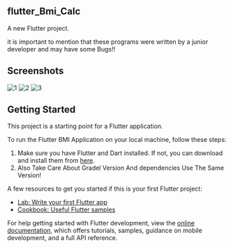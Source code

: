 ## flutter_Bmi_Calc

A new Flutter project.

it is important to mention that these programs were written by a junior developer and may have some Bugs!!

## Screenshots

![1](https://github.com/SepehrTabatabai/Flutter-BMIApplication/assets/139041250/9090a4eb-34e9-4252-9031-b56a1cf98d27)
![2](https://github.com/SepehrTabatabai/Flutter-BMIApplication/assets/139041250/7e4ae0a8-9ca0-48ad-a75d-75c024a0acda)
![3](https://github.com/SepehrTabatabai/Flutter-BMIApplication/assets/139041250/376d742b-286a-4300-b10e-59f4bbe2c40f)


## Getting Started

This project is a starting point for a Flutter application.

To run the Flutter BMI Application on your local machine, follow these steps:

1. Make sure you have Flutter and Dart installed. If not, you can download and install them from [here](https://flutter.dev/docs/get-started/install).
2. Also Take Care About Gradel Version And dependencies Use The Same Version!

A few resources to get you started if this is your first Flutter project:

- [Lab: Write your first Flutter app](https://docs.flutter.dev/get-started/codelab)
- [Cookbook: Useful Flutter samples](https://docs.flutter.dev/cookbook)

For help getting started with Flutter development, view the
[online documentation](https://docs.flutter.dev/), which offers tutorials,
samples, guidance on mobile development, and a full API reference.
